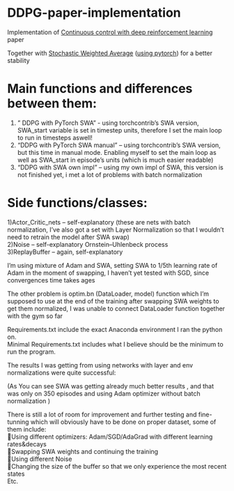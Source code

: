 # DDPG-paper-implementation
Implementation of [Continuous control with deep reinforcement learning](https://arxiv.org/abs/1509.02971) paper

Together with [Stochastic Weighted Average](https://arxiv.org/abs/1803.05407) ([using pytorch](https://pytorch.org/blog/stochastic-weight-averaging-in-pytorch/)) for a better stability



# Main functions and differences between them:
1)	” DDPG with PyTorch SWA” - using torchcontrib’s SWA version, SWA_start variable is set in timestep units, therefore I set the main loop to run in timesteps aswell! 
2)	“DDPG with PyTorch SWA manual” – using torchcontrib’s SWA version, but this time in manual mode. Enabling myself to set the main loop as well as SWA_start in episode’s units (which is much easier readable)
3)	“DDPG with SWA own impl” – using my own impl of SWA, this version is not finished yet, i met a lot of problems with batch normalization 

# Side functions/classes:
1)Actor_Critic_nets – self-explanatory (these are nets with batch normalization, I’ve also got a set with Layer Normalization so that I wouldn’t need to retrain the model after SWA swap)<br/>
2)Noise – self-explanatory Ornstein–Uhlenbeck process<br/>
3)ReplayBuffer – again, self-explanatory

I’m using mixture of Adam and SWA, setting SWA to 1/5th learning rate of Adam in the moment of swapping, I haven’t yet tested with SGD, since convergences time takes ages

The other problem is optim.bn (DataLoader, model) function which I’m supposed to use at the end of the training after swapping SWA weights to get them normalized, I was unable to connect DataLoader function together with the gym so far


Requirements.txt include the exact Anaconda environment I ran the python on.<br/>
Minimal Requirements.txt includes what I believe should be the minimum to run the program.





The results I was getting from using networks with layer and env normalizations were quite successful: 
 
(As You can see SWA was getting already much better results , and that was only on 350 episodes and using Adam optimizer without batch normalization ) 



There is still a lot of room for improvement and further testing and fine-tunning which will obviously have to be done on proper dataset, some of them include: <br/>
Using different optimizers: Adam/SGD/AdaGrad with different learning rates&decays<br/>
Swapping SWA weights and continuing the training<br/>
Using different Noise<br/>
Changing the size of the buffer so that we only experience the most recent states <br/>
Etc.

